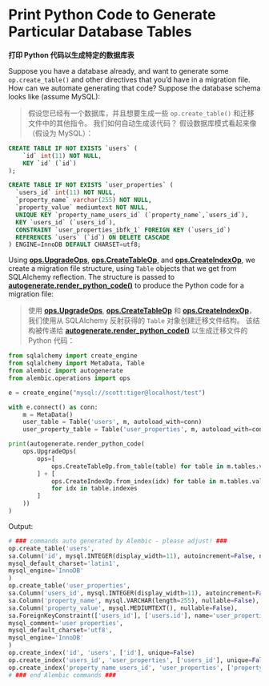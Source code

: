 # Print Python Code to Generate Particular Database Tables

**打印 Python 代码以生成特定的数据库表**

[ops.UpgradeOps]: ../zh/08_05_02_built_in_operation_objects.md#UpgradeOps
[ops.CreateTableOp]: ../zh/08_05_02_built_in_operation_objects.md#CreateTableOp
[ops.CreateIndexOp]: ../zh/08_05_02_built_in_operation_objects.md#CreateIndexOp
[autogenerate.render_python_code()]: ../zh/08_06_02_customizing_revision_generation.md#render_python_code

Suppose you have a database already, and want to generate some `op.create_table()` and other directives that you’d have in a migration file. How can we automate generating that code? Suppose the database schema looks like (assume MySQL):

> 假设您已经有一个数据库，并且想要生成一些 `op.create_table()` 和迁移文件中的其他指令。 我们如何自动生成该代码？ 假设数据库模式看起来像（假设为 MySQL）：

```sql
CREATE TABLE IF NOT EXISTS `users` (
    `id` int(11) NOT NULL,
    KEY `id` (`id`)
);

CREATE TABLE IF NOT EXISTS `user_properties` (
  `users_id` int(11) NOT NULL,
  `property_name` varchar(255) NOT NULL,
  `property_value` mediumtext NOT NULL,
  UNIQUE KEY `property_name_users_id` (`property_name`,`users_id`),
  KEY `users_id` (`users_id`),
  CONSTRAINT `user_properties_ibfk_1` FOREIGN KEY (`users_id`)
  REFERENCES `users` (`id`) ON DELETE CASCADE
) ENGINE=InnoDB DEFAULT CHARSET=utf8;

```

Using **[ops.UpgradeOps]**, **[ops.CreateTableOp]**, and **[ops.CreateIndexOp]**, we create a migration file structure, using `Table` objects that we get from SQLAlchemy reflection. The structure is passed to **[autogenerate.render_python_code()]** to produce the Python code for a migration file:

> 使用 **[ops.UpgradeOps]**, **[ops.CreateTableOp]** 和 **[ops.CreateIndexOp]**，我们使用从 SQLAlchemy 反射获得的 `Table` 对象创建迁移文件结构。 该结构被传递给 **[autogenerate.render_python_code()]** 以生成迁移文件的 Python 代码：

```python
from sqlalchemy import create_engine
from sqlalchemy import MetaData, Table
from alembic import autogenerate
from alembic.operations import ops

e = create_engine("mysql://scott:tiger@localhost/test")

with e.connect() as conn:
    m = MetaData()
    user_table = Table('users', m, autoload_with=conn)
    user_property_table = Table('user_properties', m, autoload_with=conn)

print(autogenerate.render_python_code(
    ops.UpgradeOps(
        ops=[
            ops.CreateTableOp.from_table(table) for table in m.tables.values()
        ] + [
            ops.CreateIndexOp.from_index(idx) for table in m.tables.values()
            for idx in table.indexes
        ]
    ))
)
```

Output:

```python
# ### commands auto generated by Alembic - please adjust! ###
op.create_table('users',
sa.Column('id', mysql.INTEGER(display_width=11), autoincrement=False, nullable=False),
mysql_default_charset='latin1',
mysql_engine='InnoDB'
)
op.create_table('user_properties',
sa.Column('users_id', mysql.INTEGER(display_width=11), autoincrement=False, nullable=False),
sa.Column('property_name', mysql.VARCHAR(length=255), nullable=False),
sa.Column('property_value', mysql.MEDIUMTEXT(), nullable=False),
sa.ForeignKeyConstraint(['users_id'], ['users.id'], name='user_properties_ibfk_1', ondelete='CASCADE'),
mysql_comment='user properties',
mysql_default_charset='utf8',
mysql_engine='InnoDB'
)
op.create_index('id', 'users', ['id'], unique=False)
op.create_index('users_id', 'user_properties', ['users_id'], unique=False)
op.create_index('property_name_users_id', 'user_properties', ['property_name', 'users_id'], unique=True)
# ### end Alembic commands ###
```
